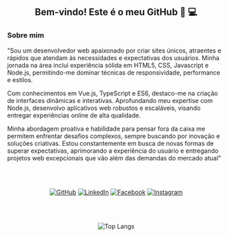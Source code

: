 <div align="center">
        
## Bem-vindo! Este é o meu GitHub 🚀 💻 
        
</div>

<div style="display: inline_block">
        
### Sobre mim   

"Sou um desenvolvedor web apaixonado por criar sites únicos, atraentes e rápidos que atendam às necessidades e expectativas dos usuários. Minha jornada na área inclui experiência sólida em HTML5, CSS, Javascript e Node.js, permitindo-me dominar técnicas de responsividade, performance e estilos.

Com conhecimentos em Vue.js, TypeScript e ES6, destaco-me na criação de interfaces dinâmicas e interativas. Aprofundando meu expertise com Node.js, desenvolvo aplicativos web robustos e escaláveis, visando entregar experiências online de alta qualidade.

Minha abordagem proativa e habilidade para pensar fora da caixa me permitem enfrentar desafios complexos, sempre buscando por inovação e soluções criativas. Estou constantemente em busca de novas formas de superar expectativas, aprimorando a experiência do usuário e entregando projetos web excepcionais que vão além das demandas do mercado atual"

  </div>
        
  <div align="center">
<br/><br/>

[![GitHub](https://img.shields.io/badge/GitHub-100000?style=for-the-badge&logo=github&logoColor=white)](https://github.com/juan-mendes-DEV)
[![LinkedIn](https://img.shields.io/badge/LinkedIn-0077B5?style=for-the-badge&logo=linkedin&logoColor=white)](https://www.linkedin.com/in/juan--dev--front--end/)
[![Facebook](https://img.shields.io/badge/Facebook-1877F2?style=for-the-badge&logo=facebook&logoColor=white)](https://www.facebook.com/profile.php?id=100077294463765)
[![Instagram](https://img.shields.io/badge/-Instagram-%23E4405F?style=for-the-badge&logo=instagram&logoColor=white)](https://www.instagram.com/juan_pittbullboxe_mg/)

<br/><br/>  

![Top Langs](https://github-readme-stats-git-masterrstaa-rickstaa.vercel.app/api/top-langs/?username=juan-mendes-DEV&layout=compact&bg_color=000&border_color=30A3DC&title_color=E94D5F&text_color=FFF)
<div>
</div>
</div>
</div>
<br />
